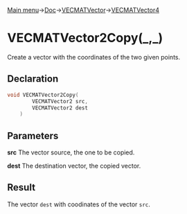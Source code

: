 [Main menu](../../../../Readme.md)->[Doc](../../../VECMATKit.md)->[VECMATVector](../../VECMATVector.md)->[VECMATVector4](../../VECMATVector4.md)

# VECMATVector2Copy(\_,\_)
Create a vector with the coordinates of the two given points.

## **Declaration**
```C
void VECMATVector2Copy(
        VECMATVector2 src,
        VECMATVector2 dest
    )
```


## **Parameters**
**src**
The vector source, the one to be copied.

**dest**
The destination vector, the copied vector.

## **Result**
The vector `dest` with coodinates of the vector `src`.
